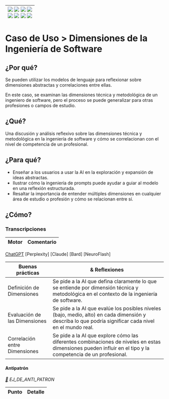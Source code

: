 <div align=right>

|[![](https://img.shields.io/badge/-Inicio-FFF?style=flat&logo=Emlakjet&logoColor=black)](/README.md) [![](https://img.shields.io/badge/-Introducción-FFF?style=flat&logo=abbrobotstudio&logoColor=black)](/documentos/intro.md) [![](https://img.shields.io/badge/-Modelos_de_lenguaje-FFF?style=flat&logo=LiveChat&logoColor=black)](/documentos/LLMs.md) [![](https://img.shields.io/badge/-Panorámica-FFF?style=flat&logo=openstreetmap&logoColor=black)](/documentos/panoramica.md)<br>  [![](https://img.shields.io/badge/-Prompts-FFF?style=flat&logo=Proton&logoColor=black)](/documentos/prompts/README.md) [![](https://img.shields.io/badge/-Ing,_de_prompts-FFF?style=flat&logo=googleearthengine&logoColor=black)](/documentos/ingenieriaDePrompts/README.md) [![](https://img.shields.io/badge/-Patrones-FFF?style=flat&logo=textpattern&logoColor=black)](/documentos/ingenieriaDePrompts/patrones/README.md) [![](https://img.shields.io/badge/-Casos_de_uso-FFF?style=flat&logo=gitbook&logoColor=black)](/documentos/casosDeUso/README.md)|
|-:|

</div>

# Caso de Uso > Dimensiones de la Ingeniería de Software

## ¿Por qué?

Se pueden utilizar los modelos de lenguaje para reflexionar sobre dimensiones abstractas y correlaciones entre ellas.

En este caso, se examinan las dimensiones técnica y metodológica de un ingeniero de software, pero el proceso se puede generalizar para otras profesiones o campos de estudio.

## ¿Qué?

Una discusión y análisis reflexivo sobre las dimensiones técnica y metodológica en la ingeniería de software y cómo se correlacionan con el nivel de competencia de un profesional.

## ¿Para qué?

- Enseñar a los usuarios a usar la AI en la exploración y expansión de ideas abstractas.
- Ilustrar cómo la ingeniería de prompts puede ayudar a guiar al modelo en una reflexión estructurada.
- Resaltar la importancia de entender múltiples dimensiones en cualquier área de estudio o profesión y cómo se relacionan entre sí.

## ¿Cómo?

### Transcripciones

|Motor|Comentario|
|-|-|
[ChatGPT](https://chat.openai.com/share/e397db65-985a-4356-9b88-b4d2b3301721)
[Perplexity]
[Claude]
[Bard]
[NeuroFlash]

|Buenas prácticas|& Reflexiones
|-|-|
Definición de Dimensiones|Se pide a la AI que defina claramente lo que se entiende por dimensión técnica y metodológica en el contexto de la ingeniería de software.
Evaluación de las Dimensiones|Se pide a la AI que evalúe los posibles niveles (bajo, medio, alto) en cada dimensión y describa lo que podría significar cada nivel en el mundo real.
Correlación entre Dimensiones|Se pide a la AI que explore cómo las diferentes combinaciones de niveles en estas dimensiones pueden influir en el tipo y la competencia de un profesional.

#### Antipatrón

*[:link:]() EJ_DE_ANTI_PATRON*

|Punto|Detalle|
|-|-|
